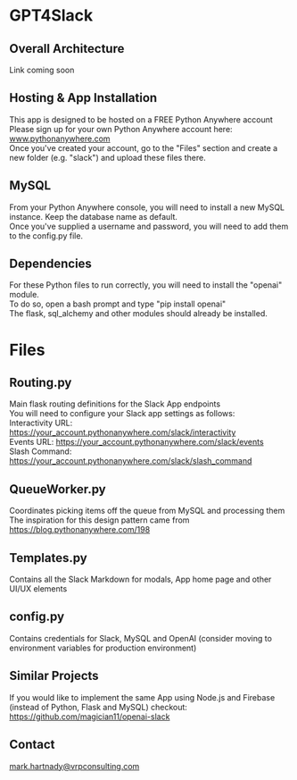 # GPT4Slack

## Overall Architecture
Link coming soon

## Hosting & App Installation
This app is designed to be hosted on a FREE Python Anywhere account <br/>
Please sign up for your own Python Anywhere account here: www.pythonanywhere.com <br/>
Once you've created your account, go to the "Files" section and create a new folder (e.g. "slack") and upload these files there.

## MySQL
From your Python Anywhere console, you will need to install a new MySQL instance. Keep the database name as default. <br/>
Once you've supplied a username and password, you will need to add them to the config.py file.

## Dependencies
For these Python files to run correctly, you will need to install the "openai" module. </br>
To do so, open a bash prompt and type "pip install openai" </br>
The flask, sql_alchemy and other modules should already be installed.

# Files

## Routing.py
Main flask routing definitions for the Slack App endpoints <br/>
You will need to configure your Slack app settings as follows: <br/>
Interactivity URL: https://your_account.pythonanywhere.com/slack/interactivity <br/>
Events URL: https://your_account.pythonanywhere.com/slack/events <br/>
Slash Command: https://your_account.pythonanywhere.com/slack/slash_command 

## QueueWorker.py
Coordinates picking items off the queue from MySQL and processing them <br/>
The inspiration for this design pattern came from https://blog.pythonanywhere.com/198

## Templates.py
Contains all the Slack Markdown for modals, App home page and other UI/UX elements

## config.py
Contains credentials for Slack, MySQL and OpenAI (consider moving to environment variables for production environment)

## Similar Projects
If you would like to implement the same App using Node.js and Firebase (instead of Python, Flask and MySQL) checkout:
https://github.com/magician11/openai-slack

## Contact
mark.hartnady@vrpconsulting.com
